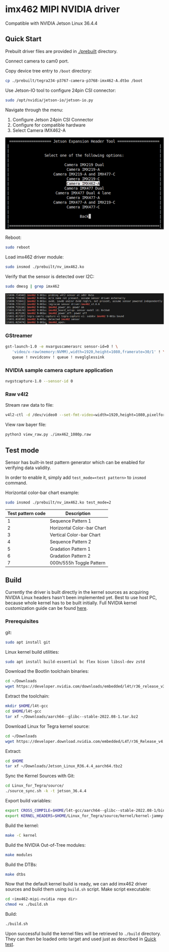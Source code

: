 # imx462 MIPI NVIDIA driver

Compatible with NVIDIA Jetson Linux 36.4.4

## Quick Start

Prebuilt driver files are provided in [./prebuilt](./prebuilt) directory.

Connect camera to cam0 port.

Copy device tree entry to `/boot` directory:
```bash
cp ./prebuilt/tegra234-p3767-camera-p3768-imx462-A.dtbo /boot
```

Use Jetson-IO tool to configure 24pin CSI connector:
```bash
sudo /opt/nvidia/jetson-io/jetson-io.py
```
Navigate through the menu:
1. Configure Jetson 24pin CSI Connector
1. Configure for compatible hardware
1. Select Camera IMX462-A

![jetson-io-tool](./img/jetson-io-tool.png "jetson-io-tool")

Reboot:
```bash
sudo reboot
```

Load imx462 driver module:
```bash
sudo insmod ./prebuilt/nv_imx462.ko
```

Verify that the sensor is detected over I2C:
```bash
sudo dmesg | grep imx462
```
![dmesg-imx462](./img/dmesg.png "dmesg-imx462")

### GStreamer
```bash
gst-launch-1.0 -e nvarguscamerasrc sensor-id=0 ! \
   'video/x-raw(memory:NVMM),width=1920,height=1080,framerate=30/1' ! \
   queue ! nvvidconv ! queue ! nveglglessink
```

### NVIDIA sample camera capture application
```bash
nvgstcapture-1.0 --sensor-id 0
```

### Raw v4l2
Stream raw data to file:
```bash
v4l2-ctl -d /dev/video0 --set-fmt-video=width=1920,height=1080,pixelformat=RG10 --stream-mmap --stream-to imx462_1080p.raw --stream-count=1 --stream-skip=10 --verbose
```

View raw bayer file:
```bash
python3 view_raw.py ./imx462_1080p.raw
```

## Test mode

Sensor has built-in test pattern generator which can be enabled for verifying data validity.

In order to enable it, simply add `test_mode=<test pattern>` to `insmod` command.

Horizontal color-bar chart example:
```bash
sudo insmod ./prebuilt/nv_imx462.ko test_mode=2
```

| Test pattern code | Description |
| ------------ | ----------- |
| 1 | Sequence Pattern 1 |
| 2 | Horizontal Color-bar Chart |
| 3 | Vertical Color-bar Chart |
| 4 | Sequence Pattern 2 |
| 5 | Gradation Pattern 1 |
| 6 | Gradation Pattern 2 |
| 7 | 000h/555h Toggle Pattern |

## Build

Currently the driver is built directly in the kernel sources as acquiring NVIDIA Linux headers hasn't been implemented yet. Best to use host PC, because whole kernel has to be built initially. Full NVIDIA kernel customization guide can be found [here](https://docs.nvidia.com/jetson/archives/r36.4.4/DeveloperGuide/SD/Kernel/KernelCustomization.html).

### Prerequisites

git:
```bash
sudo apt install git
```

Linux kernel build utilities:
```bash
sudo apt install build-essential bc flex bison libssl-dev zstd
```

Download the Bootlin toolchain binaries:
```bash
cd ~/Downloads
wget https://developer.nvidia.com/downloads/embedded/l4t/r36_release_v3.0/toolchain/aarch64--glibc--stable-2022.08-1.tar.bz2
```

Extract the toolchain:
```bash
mkdir $HOME/l4t-gcc
cd $HOME/l4t-gcc
tar xf ~/Downloads/aarch64--glibc--stable-2022.08-1.tar.bz2
```

Download Linux for Tegra kernel source:
```bash
cd ~/Downloads
wget https://developer.download.nvidia.com/embedded/L4T/r36_Release_v4.4/release/Jetson_Linux_R36.4.4_aarch64.tbz2
```

Extract:
```bash
cd $HOME
tar xf ~/Downloads/Jetson_Linux_R36.4.4_aarch64.tbz2 
```

Sync the Kernel Sources with Git:
```bash
cd Linux_for_Tegra/source/
./source_sync.sh -k -t jetson_36.4.4
```

Export build variables:
```bash
export CROSS_COMPILE=$HOME/l4t-gcc/aarch64--glibc--stable-2022.08-1/bin/aarch64-buildroot-linux-gnu-
export KERNEL_HEADERS=$HOME/Linux_for_Tegra/source/kernel/kernel-jammy-src
```

Build the kernel:
```bash
make -C kernel
```

Build the NVIDIA Out-of-Tree modules:
```bash
make modules
```

Build the DTBs:
```bash
make dtbs
```

Now that the default kernel build is ready, we can add imx462 driver sources and build them using `build.sh` script.
Make script executable:
```bash
cd <imx462-mipi-nvidia repo dir>
chmod +x ./build.sh 
```

Build:
```bash
./build.sh
```

Upon successful build the kernel files will be retrieved to `./build` directory. They can then be loaded onto target and used just as described in [Quick test](#quick-test).
